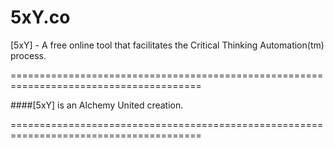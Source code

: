5xY.co
======

[5xY] - A free online tool that facilitates the Critical Thinking Automation(tm) process.


=======================================================================================

####[5xY] is an Alchemy United creation.

=======================================================================================
